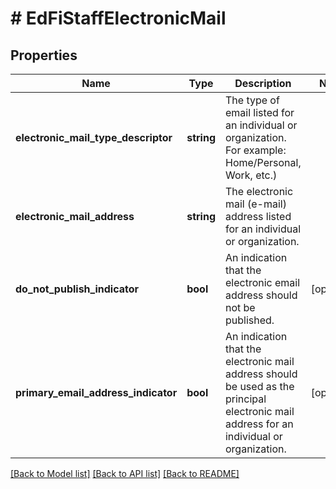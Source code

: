 # # EdFiStaffElectronicMail

## Properties

Name | Type | Description | Notes
------------ | ------------- | ------------- | -------------
**electronic_mail_type_descriptor** | **string** | The type of email listed for an individual or organization. For example: Home/Personal, Work, etc.) |
**electronic_mail_address** | **string** | The electronic mail (e-mail) address listed for an individual or organization. |
**do_not_publish_indicator** | **bool** | An indication that the electronic email address should not be published. | [optional]
**primary_email_address_indicator** | **bool** | An indication that the electronic mail address should be used as the principal electronic mail address for an individual or organization. | [optional]

[[Back to Model list]](../../README.md#models) [[Back to API list]](../../README.md#endpoints) [[Back to README]](../../README.md)

